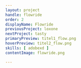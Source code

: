 ```yaml
---
layout: project
handle: flowride
order: 2
displayName: Flowride
previousProject: loxone
nextProject: tasty
primaryPreview: titel1_flow.png
hoverPreview: titel2_flow.png
skills: [ adobexd ]
contentImage: flowride.png

---
```


